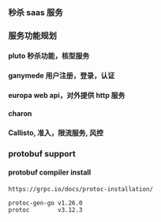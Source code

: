 ### 秒杀 saas 服务

### 服务功能规划

#### pluto 秒杀功能，核型服务

#### ganymede 用户注册，登录，认证

#### europa web api，对外提供 http 服务

#### charon

#### Callisto, 准入，限流服务, 风控


### protobuf support

#### protobuf compiler install
`https://grpc.io/docs/protoc-installation/`

```shell
protoc-gen-go v1.26.0
protoc        v3.12.3
```

